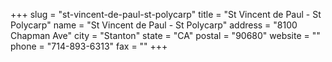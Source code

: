 +++
slug = "st-vincent-de-paul-st-polycarp"
title = "St Vincent de Paul - St Polycarp"
name = "St Vincent de Paul - St Polycarp"
address = "8100 Chapman Ave"
city = "Stanton"
state = "CA"
postal = "90680"
website = ""
phone = "714-893-6313"
fax = ""
+++
